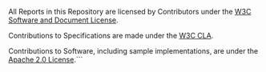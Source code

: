 All Reports in this Repository are licensed by Contributors under the [W3C Software and Document
License](https://www.w3.org/Consortium/Legal/2015/copyright-software-and-document).

Contributions to Specifications are made under the
[W3C CLA](https://www.w3.org/community/about/agreements/cla/).

Contributions to Software, including sample implementations, are under the
[Apache 2.0 License](https://www.apache.org/licenses/LICENSE-2.0).```
